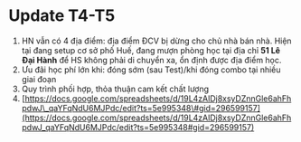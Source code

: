 # Update T4-T5

1. HN vẫn có 4 địa điểm: địa điểm ĐCV bị dừng cho chủ nhà bán nhà. Hiện tại đang setup cơ sở phố Huế, đang mượn phòng học tại địa chỉ **51 Lê Đại Hành** để HS không phải di chuyển xa, ổn định được địa điểm học.
2. Ưu đãi học phí lớn khi: đóng sớm \(sau Test\)/khi đóng combo tại nhiều giai đoạn
3. Quy trình phối hợp, thỏa thuận cam kết chất lượng 
4. [https://docs.google.com/spreadsheets/d/19L4zAlDj8xsyDZnnGle6ahFhpdwJ\_qaYFqNdU6MJPdc/edit?ts=5e995348\#gid=296599157](https://docs.google.com/spreadsheets/d/19L4zAlDj8xsyDZnnGle6ahFhpdwJ_qaYFqNdU6MJPdc/edit?ts=5e995348#gid=296599157)



